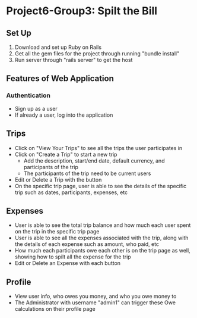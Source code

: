 # Project6-Group3: Spilt the Bill

## Set Up
1. Download and set up Ruby on Rails 
2. Get all the gem files for the project through running "bundle install"
3. Run server through "rails server" to get the host

## Features of Web Application

### Authentication
- Sign up as a user
- If already a user, log into the application

## Trips
- Click on "View Your Trips" to see all the trips the user participates in
- Click on "Create a Trip" to start a new trip
    - Add the description, start/end date, default currency, and participants of the trip
    - The participants of the trip need to be current users
- Edit or Delete a Trip with the button
- On the specific trip page, user is able to see the details of the specific trip such as dates, participants, expenses, etc

## Expenses
- User is able to see the total trip balance and how much each user spent on the trip in the specific trip page
- User is able to see all the expenses associated with the trip, along with the details of each expense such as amount, who paid, etc
- How much each participants owe each other is on the trip page as well, showing how to spilt all the expense for the trip
- Edit or Delete an Expense with each button

## Profile
- View user info, who owes you money, and who you owe money to
- The Administrator with username "admin1" can trigger these Owe calculations on their profile page